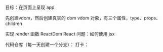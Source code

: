 目标：在页面上呈现 app 

先创建vdom，然后创建真实的 dom
vdom 对象，有三个属性，type、props、children

实现 render 函数
ReactDom
React
问题：如何使用 jsx

代码仓库（每一天创建一个分支）：
打卡：

